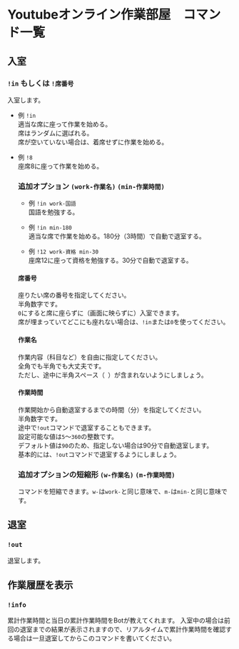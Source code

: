 # Youtubeオンライン作業部屋　コマンド一覧

## 入室

### `!in` もしくは `!席番号`  

入室します。

- 例 `!in`  
  適当な席に座って作業を始める。  
  席はランダムに選ばれる。  
  席が空いていない場合は、着席せずに作業を始める。 
  
- 例 `!8`  
  座席8に座って作業を始める。  

  ### 追加オプション `(work-作業名)` `(min-作業時間)`

  - 例 `!in work-国語`  
    国語を勉強する。  
  
  - 例 `!in min-180`  
    適当な席で作業を始める。180分（3時間）で自動で退室する。  
  
  - 例 `!12 work-資格 min-30`  
    座席12に座って資格を勉強する。30分で自動で退室する。  
  
  #### 席番号
  座りたい席の番号を指定してください。  
  半角数字です。  
  `0`にすると席に座らずに（画面に映らずに）入室できます。  
  席が埋まっていてどこにも座れない場合は、`!in`または`0`を使ってください。
  
  #### 作業名
  作業内容（科目など）を自由に指定してください。  
  全角でも半角でも大丈夫です。  
  ただし、途中に半角スペース（` `）が含まれないようにしましょう。  
  
  #### 作業時間
  作業開始から自動退室するまでの時間（分）を指定してください。  
  半角数字です。  
  途中で`!out`コマンドで退室することもできます。  
  設定可能な値は`5`～`360`の整数です。  
  デフォルト値は`90`のため、指定しない場合は90分で自動退室します。  
  基本的には、`!out`コマンドで退室するようにしましょう。
  
  ### 追加オプションの短縮形 `(w-作業名)` `(m-作業時間)`
  コマンドを短縮できます。`w-`は`work-`と同じ意味で、`m-`は`min-`と同じ意味です。
  

## 退室
### `!out`

退室します。

[comment]: <> (## 作業時間を作業中に設定)

[comment]: <> (### `!min 作業時間`)

[comment]: <> (作業中のみ有効なコマンドです。  )

[comment]: <> (入室時に作業時間を指定し忘れたときなどに使いましょう。  )

[comment]: <> (入室時に作業時間を指定していた場合は、このコマンドで設定を上書きできます。  )

[comment]: <> (このコマンドを書いてからの時間ではなく、入室時からの時間なので注意してください。  )

[comment]: <> (- 例 `!min 60`  )

[comment]: <> (  60分（1時間）で自動で退室するようにする。)

[comment]: <> (  #### 作業時間)

[comment]: <> (  くわしくは入室コマンドの**作業時間**を見てください。)
  


## 作業履歴を表示
### `!info`

累計作業時間と当日の累計作業時間をBotが教えてくれます。
入室中の場合は前回の退室までの結果が表示されますので、リアルタイムで累計作業時間を確認する場合は一旦退室してからこのコマンドを書いてください。
